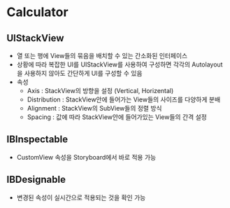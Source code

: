 # Calculator

## UIStackView
  - 열 또는 행에 View들의 묶음을 배치할 수 있는 간소화된 인터페이스
  - 상황에 따라 복잡한 UI를 UIStackView를 사용하여 구성하면 각각의 Autolayout을 사용하지 않아도
    간단하게 UI를 구성할 수 있음
  - 속성
    * Axis : StackView의 방향을 설정 (Vertical, Horizental)
    * Distribution : StackView안에 들어가는 View들의 사이즈를 다양하게 분배
    * Alignment : StackView의 SubView들의 정렬 방식
    * Spacing : 값에 따라 StackView안에 들어가있는 View들의 간격 설정
    
## IBInspectable
  - CustomView 속성을 Storyboard에서 바로 적용 가능
  
## IBDesignable
  - 변경된 속성이 실시간으로 적용되는 것을 확인 가능
